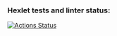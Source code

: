### Hexlet tests and linter status:
[![Actions Status](https://github.com/exerusik/java-project-78/workflows/hexlet-check/badge.svg)](https://github.com/exerusik/java-project-78/actions)